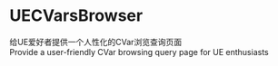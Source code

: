 # UECVarsBrowser
给UE爱好者提供一个人性化的CVar浏览查询页面  
Provide a user-friendly CVar browsing query page for UE enthusiasts  
